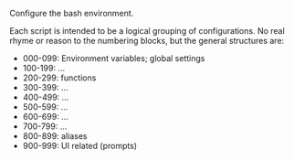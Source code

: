 Configure the bash environment.

Each script is intended to be a logical grouping of configurations.
No real rhyme or reason to the numbering blocks, but the general structures are:
 - 000-099: Environment variables; global settings
 - 100-199: ...
 - 200-299: functions
 - 300-399: ...
 - 400-499: ...
 - 500-599: ...
 - 600-699: ...
 - 700-799: ...
 - 800-899: aliases
 - 900-999: UI related (prompts)
